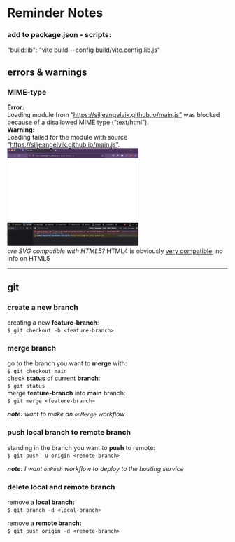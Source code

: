 # Reminder Notes

### add to package.json - scripts:  
"build:lib": "vite build --config build/vite.config.lib.js"


## errors & warnings  

### MIME-type
**Error:**  
Loading module from “https://siljeangelvik.github.io/main.js” was blocked because of a disallowed MIME type (“text/html”).  
**Warning:**  
Loading failed for the module with source “https://siljeangelvik.github.io/main.js”.  
<img alt="mime-type" src="./images/mime-type.png" width="300">    
_are SVG compatible with HTML5?_  HTML4 is obviously [very compatible](https://www.w3.org/TR/2000/CR-SVG-20000802/CR-SVG-20000802.pdf), no info on HTML5  



---

## git
### create a new branch
creating a new **feature-branch**:    
`$ git checkout -b <feature-branch>`  

### merge branch
go to the branch you want to **merge** with:  
`$ git checkout main`    
check **status** of current **branch**:   
`$ git status`  
merge **feature-branch** into **main** branch:  
`$ git merge <feature-branch>`  

_**note:** want to make an `onMerge` workflow_  

### push local branch to remote branch
standing in the branch you want to **push** to remote:    
`$ git push -u origin <remote-branch>`    

_**note:** I want `onPush` workflow to deploy to the hosting service_      

### delete local and remote branch
remove a **local branch:**    
`$ git branch -d <local-branch>`    

remove a **remote branch:**    
`$ git push origin -d <remote-branch>`